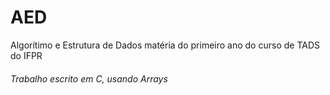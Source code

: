 # AED
Algorítimo e Estrutura de Dados matéria do primeiro ano do curso de TADS do IFPR

###### Trabalho escrito em C, usando Arrays 

